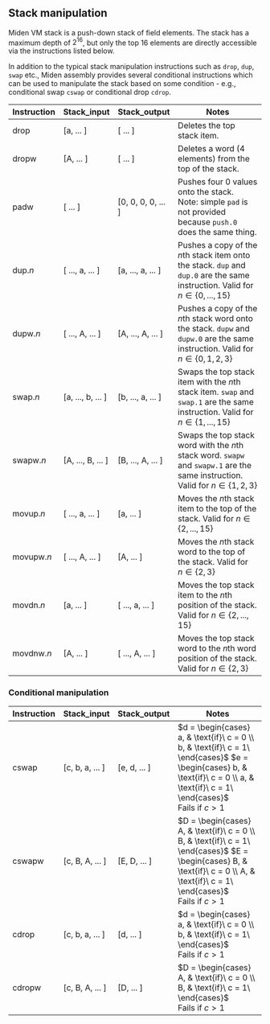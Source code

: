 ## Stack manipulation
Miden VM stack is a push-down stack of field elements. The stack has a maximum depth of $2^{16}$, but only the top $16$ elements are directly accessible via the instructions listed below.

In addition to the typical stack manipulation instructions such as `drop`, `dup`, `swap` etc., Miden assembly provides several conditional instructions which can be used to manipulate the stack based on some condition - e.g., conditional swap `cswap` or conditional drop `cdrop`.

| Instruction | Stack_input       | Stack_output       | Notes                                      |
| ----------- | ----------------- | ------------------ | ------------------------------------------ |
| drop        | [a, ... ]         | [ ... ]            | Deletes the top stack item.                |
| dropw       | [A, ... ]         | [ ... ]            | Deletes a word (4 elements) from the top of the stack. |
| padw        | [ ... ]           | [0, 0, 0, 0, ... ] | Pushes four $0$ values onto the stack. <br> Note: simple `pad` is not provided because `push.0` does the same thing. |
| dup.*n*     | [ ..., a, ... ]   | [a, ..., a, ... ]  | Pushes a copy of the $n$th stack item onto the stack. `dup` and `dup.0` are the same instruction. Valid for $n \in \{0, ..., 15\}$ |
| dupw.*n*    | [ ..., A, ... ]   | [A, ..., A, ... ]  | Pushes a copy of the $n$th stack word onto the stack. `dupw` and `dupw.0` are the same instruction. Valid for $n \in \{0, 1, 2, 3\}$ |
| swap.*n*    | [a, ..., b, ... ] | [b, ..., a, ... ]  | Swaps the top stack item with the $n$th stack item. `swap` and `swap.1` are the same instruction. Valid for $n \in \{1, ..., 15\}$ |
| swapw.*n*   | [A, ..., B, ... ] | [B, ..., A, ... ]  | Swaps the top stack word with the $n$th stack word. `swapw` and `swapw.1` are the same instruction. Valid for $n \in \{1, 2, 3\}$ |
| movup.*n*   | [ ..., a, ... ]   | [a, ... ]          | Moves the $n$th stack item to the top of the stack. Valid for $n \in \{2, ..., 15\}$ |
| movupw.*n*  | [ ..., A, ... ]   | [A, ... ]          | Moves the $n$th stack word to the top of the stack. Valid for $n \in \{2, 3\}$ |
| movdn.*n*   | [a, ... ]         | [ ..., a, ... ]    | Moves the top stack item to the $n$th position of the stack. Valid for $n \in \{2, ..., 15\}$ |
| movdnw.*n*  | [A, ... ]         | [ ..., A, ... ]     | Moves the top stack word to the $n$th word position of the stack. Valid for $n \in \{2, 3\}$ |

### Conditional manipulation

| Instruction | Stack_input       | Stack_output       | Notes                                      |
| ----------- | ----------------- | ------------------ | ------------------------------------------ |
| cswap       | [c, b, a, ... ]   | [e, d, ... ]       | $d = \begin{cases} a, & \text{if}\ c = 0 \\ b, & \text{if}\ c = 1\ \end{cases}$ $e = \begin{cases} b, & \text{if}\ c = 0 \\ a, & \text{if}\ c = 1\ \end{cases}$  <br> Fails if $c > 1$ |
| cswapw      | [c, B, A, ... ]   | [E, D, ... ]       | $D = \begin{cases} A, & \text{if}\ c = 0 \\ B, & \text{if}\ c = 1\ \end{cases}$ $E = \begin{cases} B, & \text{if}\ c = 0 \\ A, & \text{if}\ c = 1\ \end{cases}$  <br> Fails if $c > 1$ |
| cdrop       | [c, b, a, ... ]   | [d, ... ]          | $d = \begin{cases} a, & \text{if}\ c = 0 \\ b, & \text{if}\ c = 1\ \end{cases}$ <br> Fails if $c > 1$ |
| cdropw      | [c, B, A, ... ]   | [D, ... ]          | $D = \begin{cases} A, & \text{if}\ c = 0 \\ B, & \text{if}\ c = 1\ \end{cases}$ <br> Fails if $c > 1$ |

